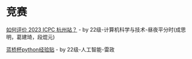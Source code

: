 # 竞赛

[如何评价 2023 ICPC 杭州站？](https://www.zhihu.com/question/629959597/answer/3331826135?utm_id=0) - by 22级-计算机科学与技术-昼夜平分时(成思明，葛建琦，段焜元)

[蓝桥杯python经验贴](https://github.com/LeiZheng2005/SUST/blob/main/study/Competition/Lanqiao/More_Than_Lanqiao_Python_Note.md) - by 22级-人工智能-雷政
